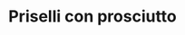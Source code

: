 ---
index: 48
title: Priselli con prosciutto
slugify: priselli-con-prosciutto
product: doperwten
book: Science in the Kitchen and the Art of Eating Well
page: 426
dish: aside
---